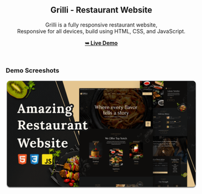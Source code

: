 <div align="center">
  
  

  <br />
  <br />

  <h2 align="center">Grilli - Restaurant Website</h2>

  Grilli is a fully responsive restaurant website, <br />Responsive for all devices, build using HTML, CSS, and JavaScript.

  <a href="https://yashitha12.github.io/grilli-master/"><strong>➥ Live Demo</strong></a>

</div>

<br />

### Demo Screeshots

![Grilli Desktop Demo](./readme-images/desktop.png "Desktop Demo")







